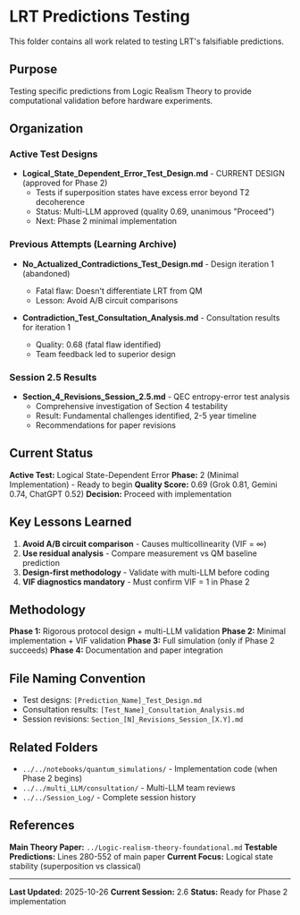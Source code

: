 # LRT Predictions Testing

This folder contains all work related to testing LRT's falsifiable predictions.

## Purpose

Testing specific predictions from Logic Realism Theory to provide computational validation before hardware experiments.

## Organization

### Active Test Designs

- **Logical_State_Dependent_Error_Test_Design.md** - CURRENT DESIGN (approved for Phase 2)
  - Tests if superposition states have excess error beyond T2 decoherence
  - Status: Multi-LLM approved (quality 0.69, unanimous "Proceed")
  - Next: Phase 2 minimal implementation

### Previous Attempts (Learning Archive)

- **No_Actualized_Contradictions_Test_Design.md** - Design iteration 1 (abandoned)
  - Fatal flaw: Doesn't differentiate LRT from QM
  - Lesson: Avoid A/B circuit comparisons

- **Contradiction_Test_Consultation_Analysis.md** - Consultation results for iteration 1
  - Quality: 0.68 (fatal flaw identified)
  - Team feedback led to superior design

### Session 2.5 Results

- **Section_4_Revisions_Session_2.5.md** - QEC entropy-error test analysis
  - Comprehensive investigation of Section 4 testability
  - Result: Fundamental challenges identified, 2-5 year timeline
  - Recommendations for paper revisions

## Current Status

**Active Test:** Logical State-Dependent Error
**Phase:** 2 (Minimal Implementation) - Ready to begin
**Quality Score:** 0.69 (Grok 0.81, Gemini 0.74, ChatGPT 0.52)
**Decision:** Proceed with implementation

## Key Lessons Learned

1. **Avoid A/B circuit comparison** - Causes multicollinearity (VIF = ∞)
2. **Use residual analysis** - Compare measurement vs QM baseline prediction
3. **Design-first methodology** - Validate with multi-LLM before coding
4. **VIF diagnostics mandatory** - Must confirm VIF = 1 in Phase 2

## Methodology

**Phase 1:** Rigorous protocol design + multi-LLM validation
**Phase 2:** Minimal implementation + VIF validation
**Phase 3:** Full simulation (only if Phase 2 succeeds)
**Phase 4:** Documentation and paper integration

## File Naming Convention

- Test designs: `[Prediction_Name]_Test_Design.md`
- Consultation results: `[Test_Name]_Consultation_Analysis.md`
- Session revisions: `Section_[N]_Revisions_Session_[X.Y].md`

## Related Folders

- `../../notebooks/quantum_simulations/` - Implementation code (when Phase 2 begins)
- `../../multi_LLM/consultation/` - Multi-LLM team reviews
- `../../Session_Log/` - Complete session history

## References

**Main Theory Paper:** `../Logic-realism-theory-foundational.md`
**Testable Predictions:** Lines 280-552 of main paper
**Current Focus:** Logical state stability (superposition vs classical)

---

**Last Updated:** 2025-10-26
**Current Session:** 2.6
**Status:** Ready for Phase 2 implementation
